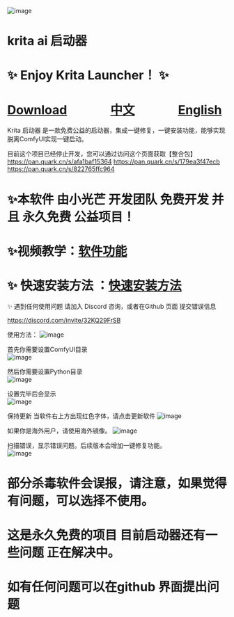 ![image](https://github.com/user-attachments/assets/76373428-051d-4e3f-83b6-cdb7b8b9cd2e)


# krita ai 启动器

# ✨ Enjoy Krita Launcher！ ✨


# [Download](https://github.com/guijiaosir/Krita-Ai/releases)      &nbsp;&nbsp;&nbsp;&nbsp; &nbsp;&nbsp;&nbsp;&nbsp;&nbsp;&nbsp;&nbsp;&nbsp;          [中文](README.md)           &nbsp;&nbsp;&nbsp;&nbsp; &nbsp;&nbsp;&nbsp;&nbsp;&nbsp;&nbsp;&nbsp;&nbsp;                   [English](README.en.md)    

Krita 启动器 是一款免费公益的启动器，集成一键修复，一键安装功能，能够实现脱离ComfyUI实现一键启动。

目前这个项目已经停止开发，您可以通过访问这个页面获取【整合包】
https://pan.quark.cn/s/afa1baf15364
https://pan.quark.cn/s/179ea3f47ecb
https://pan.quark.cn/s/822765ffc964

# ✨本软件 由小光芒 开发团队 免费开发 并且 永久免费 公益项目！

# ✨视频教学：[软件功能](https://www.youtube.com/watch?v=f2SXQRMx9cw)

# ✨ 快速安装方法 ：[快速安装方法](https://youtu.be/3rAN-iwhPHk)

 ✨ 遇到任何使用问题 请加入 Discord 咨询，或者在Github 页面 提交错误信息

https://discord.com/invite/32KQ29FrSB

使用方法：
![image](https://github.com/user-attachments/assets/d0864de4-d926-4a1f-9601-ae4e5f8e8179)

首先你需要设置ComfyUI目录  
![image](https://github.com/user-attachments/assets/c3c024ae-5e54-4ddd-9114-f4a74f6e74d8)

然后你需要设置Python目录  
![image](https://github.com/user-attachments/assets/e53351af-da70-4b76-80aa-d060232c650e)

设置完毕后会显示  
![image](https://github.com/user-attachments/assets/a60e8a73-0f9e-450d-b54d-9d93c5bbccc0)

保持更新  当软件右上方出现红色字体，请点击更新软件
![image](https://github.com/user-attachments/assets/39417113-816b-4ead-91c0-6d8e430ba692)


如果你是海外用户，请使用海外镜像。
![image](https://github.com/user-attachments/assets/f4c0551b-1522-4d1d-a3f9-9c5b21fe1bdb)


扫描错误，显示错误问题。后续版本会增加一键修复功能。  
![image](https://github.com/user-attachments/assets/c9b4c362-dbf0-463b-9406-31d08f2938ba)


# 部分杀毒软件会误报，请注意，如果觉得有问题，可以选择不使用。

# 这是永久免费的项目 目前启动器还有一些问题 正在解决中。

# 如有任何问题可以在github 界面提出问题






